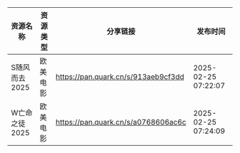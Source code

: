 | 资源名称      | 资源类型 | 分享链接                                | 发布时间                |
| --------- | ---- | ----------------------------------- | ------------------- |
| S随风而去2025 | 欧美电影 | https://pan.quark.cn/s/913aeb9cf3dd | 2025-02-25 07:22:07 |
| W亡命之徒2025 | 欧美电影 | https://pan.quark.cn/s/a0768606ac6c | 2025-02-25 07:24:09 |

